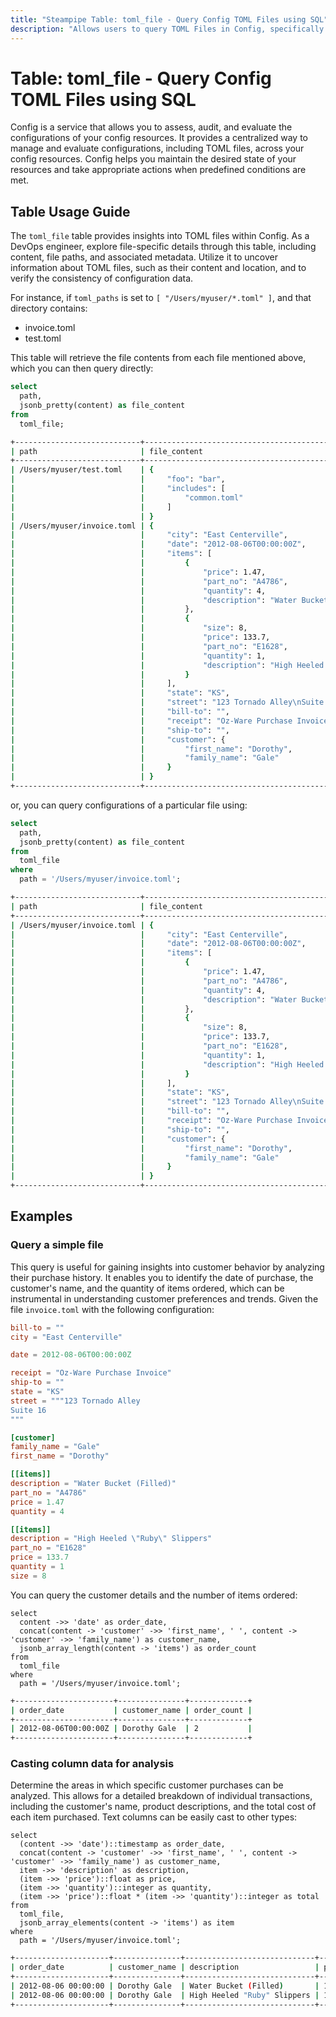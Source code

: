 ```yaml
---
title: "Steampipe Table: toml_file - Query Config TOML Files using SQL"
description: "Allows users to query TOML Files in Config, specifically the file content in TOML format, providing insights into configuration data and potential inconsistencies."
---
```


# Table: toml_file - Query Config TOML Files using SQL

Config is a service that allows you to assess, audit, and evaluate the configurations of your config resources. It provides a centralized way to manage and evaluate configurations, including TOML files, across your config resources. Config helps you maintain the desired state of your resources and take appropriate actions when predefined conditions are met.

## Table Usage Guide

The `toml_file` table provides insights into TOML files within Config. As a DevOps engineer, explore file-specific details through this table, including content, file paths, and associated metadata. Utilize it to uncover information about TOML files, such as their content and location, and to verify the consistency of configuration data.

For instance, if `toml_paths` is set to `[ "/Users/myuser/*.toml" ]`, and that directory contains:
- invoice.toml
- test.toml

This table will retrieve the file contents from each file mentioned above, which you can then query directly:

```sql
select
  path,
  jsonb_pretty(content) as file_content
from
  toml_file;
```

```sh
+----------------------------+------------------------------------------------------------+
| path                       | file_content                                               |
+----------------------------+------------------------------------------------------------+
| /Users/myuser/test.toml    | {                                                          |
|                            |     "foo": "bar",                                          |
|                            |     "includes": [                                          |
|                            |         "common.toml"                                      |
|                            |     ]                                                      |
|                            | }                                                          |
| /Users/myuser/invoice.toml | {                                                          |
|                            |     "city": "East Centerville",                            |
|                            |     "date": "2012-08-06T00:00:00Z",                        |
|                            |     "items": [                                             |
|                            |         {                                                  |
|                            |             "price": 1.47,                                 |
|                            |             "part_no": "A4786",                            |
|                            |             "quantity": 4,                                 |
|                            |             "description": "Water Bucket (Filled)"         |
|                            |         },                                                 |
|                            |         {                                                  |
|                            |             "size": 8,                                     |
|                            |             "price": 133.7,                                |
|                            |             "part_no": "E1628",                            |
|                            |             "quantity": 1,                                 |
|                            |             "description": "High Heeled \"Ruby\" Slippers" |
|                            |         }                                                  |
|                            |     ],                                                     |
|                            |     "state": "KS",                                         |
|                            |     "street": "123 Tornado Alley\nSuite 16\n",             |
|                            |     "bill-to": "",                                         |
|                            |     "receipt": "Oz-Ware Purchase Invoice",                 |
|                            |     "ship-to": "",                                         |
|                            |     "customer": {                                          |
|                            |         "first_name": "Dorothy",                           |
|                            |         "family_name": "Gale"                              |
|                            |     }                                                      |
|                            | }                                                          |
+----------------------------+------------------------------------------------------------+
```

or, you can query configurations of a particular file using:

```sql
select
  path,
  jsonb_pretty(content) as file_content
from
  toml_file
where
  path = '/Users/myuser/invoice.toml';
```

```sh
+----------------------------+------------------------------------------------------------+
| path                       | file_content                                               |
+----------------------------+------------------------------------------------------------+
| /Users/myuser/invoice.toml | {                                                          |
|                            |     "city": "East Centerville",                            |
|                            |     "date": "2012-08-06T00:00:00Z",                        |
|                            |     "items": [                                             |
|                            |         {                                                  |
|                            |             "price": 1.47,                                 |
|                            |             "part_no": "A4786",                            |
|                            |             "quantity": 4,                                 |
|                            |             "description": "Water Bucket (Filled)"         |
|                            |         },                                                 |
|                            |         {                                                  |
|                            |             "size": 8,                                     |
|                            |             "price": 133.7,                                |
|                            |             "part_no": "E1628",                            |
|                            |             "quantity": 1,                                 |
|                            |             "description": "High Heeled \"Ruby\" Slippers" |
|                            |         }                                                  |
|                            |     ],                                                     |
|                            |     "state": "KS",                                         |
|                            |     "street": "123 Tornado Alley\nSuite 16\n",             |
|                            |     "bill-to": "",                                         |
|                            |     "receipt": "Oz-Ware Purchase Invoice",                 |
|                            |     "ship-to": "",                                         |
|                            |     "customer": {                                          |
|                            |         "first_name": "Dorothy",                           |
|                            |         "family_name": "Gale"                              |
|                            |     }                                                      |
|                            | }                                                          |
+----------------------------+------------------------------------------------------------+
```

## Examples

### Query a simple file
This query is useful for gaining insights into customer behavior by analyzing their purchase history. It enables you to identify the date of purchase, the customer's name, and the quantity of items ordered, which can be instrumental in understanding customer preferences and trends.
Given the file `invoice.toml` with the following configuration:

```toml
bill-to = ""
city = "East Centerville"

date = 2012-08-06T00:00:00Z

receipt = "Oz-Ware Purchase Invoice"
ship-to = ""
state = "KS"
street = """123 Tornado Alley
Suite 16
"""

[customer]
family_name = "Gale"
first_name = "Dorothy"

[[items]]
description = "Water Bucket (Filled)"
part_no = "A4786"
price = 1.47
quantity = 4

[[items]]
description = "High Heeled \"Ruby\" Slippers"
part_no = "E1628"
price = 133.7
quantity = 1
size = 8
```

You can query the customer details and the number of items ordered:


```sql+postgres
select
  content ->> 'date' as order_date,
  concat(content -> 'customer' ->> 'first_name', ' ', content -> 'customer' ->> 'family_name') as customer_name,
  jsonb_array_length(content -> 'items') as order_count
from
  toml_file
where
  path = '/Users/myuser/invoice.toml';
```

```sh
+----------------------+---------------+-------------+
| order_date           | customer_name | order_count |
+----------------------+---------------+-------------+
| 2012-08-06T00:00:00Z | Dorothy Gale  | 2           |
+----------------------+---------------+-------------+
```

### Casting column data for analysis
Determine the areas in which specific customer purchases can be analyzed. This allows for a detailed breakdown of individual transactions, including the customer's name, product descriptions, and the total cost of each item purchased.
Text columns can be easily cast to other types:


```sql+postgres
select
  (content ->> 'date')::timestamp as order_date,
  concat(content -> 'customer' ->> 'first_name', ' ', content -> 'customer' ->> 'family_name') as customer_name,
  item ->> 'description' as description,
  (item ->> 'price')::float as price,
  (item ->> 'quantity')::integer as quantity,
  (item ->> 'price')::float * (item ->> 'quantity')::integer as total
from
  toml_file,
  jsonb_array_elements(content -> 'items') as item
where
  path = '/Users/myuser/invoice.toml';
```

```sh
+---------------------+---------------+-----------------------------+-------+----------+-------+
| order_date          | customer_name | description                 | price | quantity | total |
+---------------------+---------------+-----------------------------+-------+----------+-------+
| 2012-08-06 00:00:00 | Dorothy Gale  | Water Bucket (Filled)       | 1.47  | 4        | 5.88  |
| 2012-08-06 00:00:00 | Dorothy Gale  | High Heeled "Ruby" Slippers | 133.7 | 1        | 133.7 |
+---------------------+---------------+-----------------------------+-------+----------+-------+
```
